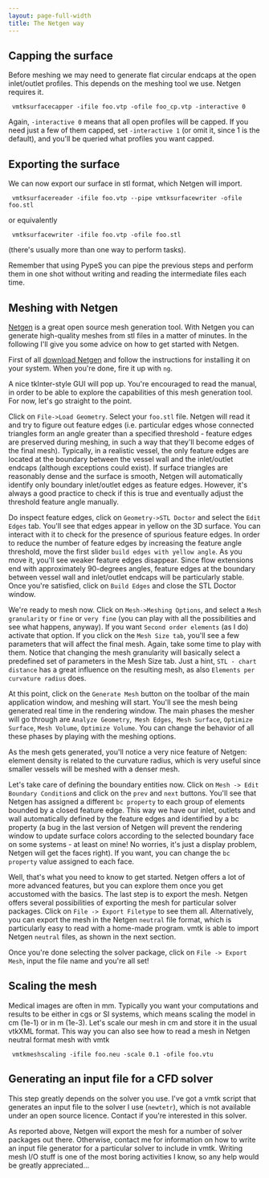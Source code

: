 ```yaml
---
layout: page-full-width
title: The Netgen way
---
```


## Capping the surface

Before meshing we may need to generate flat circular endcaps at the open inlet/outlet profiles. This depends on the meshing tool we use. Netgen requires it.

     vmtksurfacecapper -ifile foo.vtp -ofile foo_cp.vtp -interactive 0

Again, `-interactive 0` means that all open profiles will be capped. If you need just a few of them capped, set `-interactive 1` (or omit it, since 1 is the default), and you'll be queried what profiles you want capped. 


## Exporting the surface

We can now export our surface in stl format, which Netgen will import.

     vmtksurfacereader -ifile foo.vtp --pipe vmtksurfacewriter -ofile foo.stl

or equivalently

     vmtksurfacewriter -ifile foo.vtp -ofile foo.stl

(there's usually more than one way to perform tasks).

Remember that using PypeS you can pipe the previous steps and perform them in one shot without writing and reading the intermediate files each time. 

## Meshing with Netgen

[Netgen](http://www.hpfem.jku.at/netgen/) is a great open source mesh generation tool. With Netgen you can generate high-quality meshes from stl files in a matter of minutes. In the following I'll give you some advice on how to get started with Netgen.

First of all [download Netgen](http://www.hpfem.jku.at/netgen/index.html?/netgen/download.html) and follow the instructions for installing it on your system. When you're done, fire it up with `ng`.

A nice tkInter-style GUI will pop up. You're encouraged to read the manual, in order to be able to explore the capabilities of this mesh generation tool. For now, let's go straight to the point.

Click on `File->Load Geometry`. Select your `foo.stl` file. Netgen will read it and try to figure out feature edges (i.e. particular edges whose connected triangles form an angle greater than a specified threshold - feature edges are preserved during meshing, in such a way that they'll become edges of the final mesh). Typically, in a realistic vessel, the only feature edges are located at the boundary between the vessel wall and the inlet/outlet endcaps (although exceptions could exist). If surface triangles are reasonably dense and the surface is smooth, Netgen will automatically identify only boundary inlet/outlet edges as feature edges. However, it's always a good practice to check if this is true and eventually adjust the threshold feature angle manually.

Do inspect feature edges, click on `Geometry->STL Doctor` and select the `Edit Edges` tab. You'll see that edges appear in yellow on the 3D surface. You can interact with it to check for the presence of spurious feature edges. In order to reduce the number of feature edges by increasing the feature angle threshold, move the first slider `build edges with yellow angle`. As you move it, you'll see weaker feature edges disappear. Since flow extensions end with approximately 90-degrees angles, feature edges at the boundary between vessel wall and inlet/outlet endcaps will be particularly stable. Once you're satisfied, click on `Build Edges` and close the STL Doctor window.

We're ready to mesh now. Click on `Mesh->Meshing Options`, and select a `Mesh granularity` or `fine` or `very fine` (you can play with all the possibilities and see what happens, anyway). If you want `Second order elements` (as I do) activate that option. If you click on the `Mesh Size tab`, you'll see a few parameters that will affect the final mesh. Again, take some time to play with them. Notice that changing the mesh granularity will basically select a predefined set of parameters in the Mesh Size tab. Just a hint, `STL - chart distance` has a great influence on the resulting mesh, as also `Elements per curvature radius` does.

At this point, click on the `Generate Mesh` button on the toolbar of the main application window, and meshing will start. You'll see the mesh being generated real time in the rendering window. The main phases the mesher will go through are `Analyze Geometry`,` Mesh Edges`,` Mesh Surface`, `Optimize Surface`, `Mesh Volume`, `Optimize Volume`. You can change the behavior of all these phases by playing with the meshing options.

As the mesh gets generated, you'll notice a very nice feature of Netgen: element density is related to the curvature radius, which is very useful since smaller vessels will be meshed with a denser mesh.

Let's take care of defining the boundary entities now. Click on `Mesh -> Edit Boundary Condition`s and click on the `prev` and `next` buttons. You'll see that Netgen has assigned a different `bc property` to each group of elements bounded by a closed feature edge. This way we have our inlet, outlets and wall automatically defined by the feature edges and identified by a bc property (a bug in the last version of Netgen will prevent the rendering window to update surface colors according to the selected boundary face on some systems - at least on mine! No worries, it's just a display problem, Netgen will get the faces right). If you want, you can change the `bc property` value assigned to each face.

Well, that's what you need to know to get started. Netgen offers a lot of more advanced features, but you can explore them once you get accustomed with the basics. The last step is to export the mesh. Netgen offers several possibilities of exporting the mesh for particular solver packages. Click on `File -> Export Filetype` to see them all. Alternatively, you can export the mesh in the Netgen `neutral` file format, which is particularly easy to read with a home-made program. vmtk is able to import Netgen `neutral` files, as shown in the next section.

Once you're done selecting the solver package, click on `File -> Export Mesh`, input the file name and you're all set! 

## Scaling the mesh

Medical images are often in mm. Typically you want your computations and results to be either in cgs or SI systems, which means scaling the model in cm (1e-1) or in m (1e-3). Let's scale our mesh in cm and store it in the usual vtkXML format. This way you can also see how to read a mesh in Netgen neutral format mesh with vmtk

     vmtkmeshscaling -ifile foo.neu -scale 0.1 -ofile foo.vtu

## Generating an input file for a CFD solver

This step greatly depends on the solver you use. I've got a vmtk script that generates an input file to the solver I use (`newtetr`), which is not available under an open source licence. Contact if you're interested in this solver.

As reported above, Netgen will export the mesh for a number of solver packages out there. Otherwise, contact me for information on how to write an input file generator for a particular solver to include in vmtk. Writing mesh I/O stuff is one of the most boring activities I know, so any help would be greatly appreciated... 